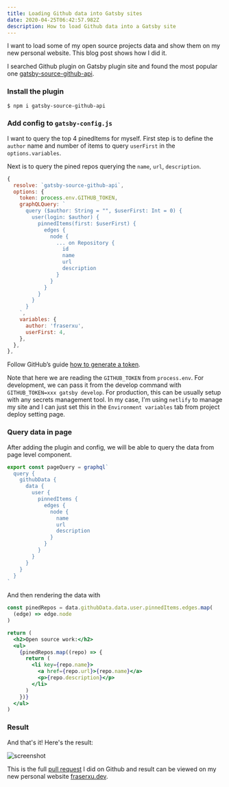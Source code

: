 ```yaml
---
title: Loading Github data into Gatsby sites
date: 2020-04-25T06:42:57.982Z
description: How to load Github data into a Gatsby site
---
```

I want to load some of my open source projects data and show them on my new personal website. This blog post shows how I did it. 

I searched Github plugin on Gatsby plugin site and found the most popular one [gatsby-source-github-api](https://www.gatsbyjs.org/packages/gatsby-source-github-api/).

### Install the plugin

```sh
$ npm i gatsby-source-github-api
```

### Add config to `gatsby-config.js`

I want to query the top 4 pinedItems for myself. First step is to define the `author` name and number of items to query `userFirst` in the `options.variables`.

Next is to query the pined repos querying the `name`, `url`, `description`.

```js
{
  resolve: `gatsby-source-github-api`,
  options: {
    token: process.env.GITHUB_TOKEN,
    graphQLQuery: `
      query ($author: String = "", $userFirst: Int = 0) {
        user(login: $author) {
          pinnedItems(first: $userFirst) {
            edges {
              node {
                ... on Repository {
                  id
                  name
                  url
                  description
                }
              }
            }
          }
        }
      }
    `,
    variables: {
      author: 'fraserxu',
      userFirst: 4,
    },
  },
},
```

Follow GitHub’s guide [how to generate a token](https://help.github.com/articles/creating-a-personal-access-token-for-the-command-line/).

Note that here we are reading the `GITHUB_TOKEN` from `process.env`. For development, we can pass it from the develop command with `GITHUB_TOKEN=xxx gatsby develop`. For production, this can be usually setup with any secrets management tool. In my case, I'm using `netlify` to manage my site and I can just set this in the `Environment variables` tab from project deploy setting page.

### Query data in page

After adding the plugin and config, we will be able to query the data from page level component.

```js
export const pageQuery = graphql`
  query {
    githubData {
      data {
        user {
          pinnedItems {
            edges {
              node {
                name
                url
                description
              }
            }
          }
        }
      }
    }
  }
`
```

And then rendering the data with 

```jsx
const pinedRepos = data.githubData.data.user.pinnedItems.edges.map(
  (edge) => edge.node
)

return (
  <h2>Open source work:</h2>
  <ul>
    {pinedRepos.map((repo) => {
      return (
        <li key={repo.name}>
          <a href={repo.url}>{repo.name}</a>
          <p>{repo.description}</p>
        </li>
      )
    })}
  </ul>
)
```

### Result 

And that's it! Here's the result:

![screenshot](/img/screen-shot-2020-04-25-at-4.40.27-pm.png "screenshot")

This is the full [pull request](https://github.com/fraserxu/fraserxu.dev/pull/2) I did on Github and result can be viewed on my new personal website [fraserxu.dev](https://fraserxu.dev).